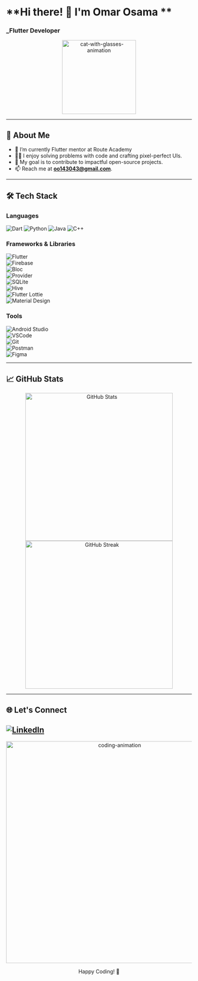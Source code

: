 # **Hi there! 👋 I'm Omar Osama **  
### _Flutter Developer 
<div align="center">
  <img src="https://media.giphy.com/media/VbnUQpnihPSIgIXuZv/giphy.gif" width="200" alt="cat-with-glasses-animation">
</div>

---

## **🚀 About Me**  
- 🌱 I’m currently Flutter mentor at Route Academy
- 🧑‍💻 I enjoy solving problems with code and crafting pixel-perfect UIs.  
- 🎯 My goal is to contribute to impactful open-source projects.  
- 📫 Reach me at **oo143043@gmail.com**.

---

## **🛠️ Tech Stack**  

### **Languages**  
![Dart](https://img.shields.io/badge/Dart-0175C2?style=for-the-badge&logo=dart&logoColor=white)  ![Python](https://img.shields.io/badge/Python-3776AB?style=for-the-badge&logo=python&logoColor=white)  ![Java](https://img.shields.io/badge/Java-007396?style=for-the-badge&logo=java&logoColor=white)  ![C++](https://img.shields.io/badge/C++-00599C?style=for-the-badge&logo=c%2B%2B&logoColor=white)    

### **Frameworks & Libraries**  
![Flutter](https://img.shields.io/badge/Flutter-02569B?style=for-the-badge&logo=flutter&logoColor=white)  
![Firebase](https://img.shields.io/badge/Firebase-FFCA28?style=for-the-badge&logo=firebase&logoColor=black)  
![Bloc](https://img.shields.io/badge/Bloc-0175C2?style=for-the-badge&logo=dart&logoColor=white)  
![Provider](https://img.shields.io/badge/Provider-FFCA28?style=for-the-badge&logo=flutter&logoColor=black)  
![SQLite](https://img.shields.io/badge/SQLite-003B57?style=for-the-badge&logo=sqlite&logoColor=white)  
![Hive](https://img.shields.io/badge/Hive-FFCA28?style=for-the-badge&logo=hive&logoColor=black)  
![Flutter Lottie](https://img.shields.io/badge/Lottie-0075C2?style=for-the-badge&logo=flutter&logoColor=white)  
![Material Design](https://img.shields.io/badge/Material%20Design-757575?style=for-the-badge&logo=material-design&logoColor=white)  
 

### **Tools**  
![Android Studio](https://img.shields.io/badge/Android%20Studio-3DDC84?style=for-the-badge&logo=android-studio&logoColor=white)  
![VSCode](https://img.shields.io/badge/VS%20Code-0078D4?style=for-the-badge&logo=visual-studio-code&logoColor=white)  
![Git](https://img.shields.io/badge/Git-F05032?style=for-the-badge&logo=git&logoColor=white)  
![Postman](https://img.shields.io/badge/Postman-FF6C37?style=for-the-badge&logo=postman&logoColor=white)  
![Figma](https://img.shields.io/badge/Figma-F24E1E?style=for-the-badge&logo=figma&logoColor=white)  

---

## **📈 GitHub Stats**  

<div align="center">
  <img src="https://github-readme-stats.vercel.app/api?username=omar-dev0&show_icons=true&theme=radical" width="400" alt="GitHub Stats">
  <img src="https://github-readme-streak-stats.herokuapp.com?user=omar-dev0&theme=radical&hide_border=true" width="400" alt="GitHub Streak">
</div>

---

## **🌐 Let's Connect**  
[![LinkedIn](https://img.shields.io/badge/LinkedIn-0A66C2?style=for-the-badge&logo=linkedin&logoColor=white)](https://www.linkedin.com/in/omar-osama-dev99)  
---

<div align="center">
  <img src="https://media.giphy.com/media/ZVik7pBtu9dNS/giphy.gif" width="600" alt="coding-animation">
  <p>Happy Coding! 🚀</p>
</div>
